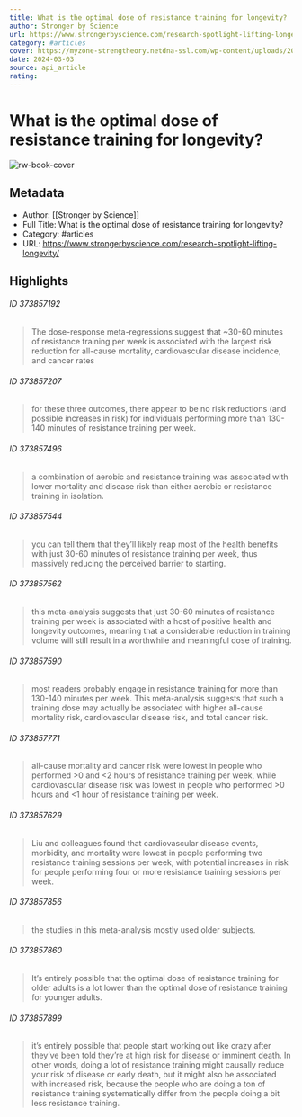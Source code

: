 ```yaml
---
title: What is the optimal dose of resistance training for longevity?
author: Stronger by Science
url: https://www.strongerbyscience.com/research-spotlight-lifting-longevity/
category: #articles
cover: https://myzone-strengtheory.netdna-ssl.com/wp-content/uploads/2022/07/longevity-featured.png
date: 2024-03-03
source: api_article
rating:
---
```

# What is the optimal dose of resistance training for longevity?

![rw-book-cover](https://myzone-strengtheory.netdna-ssl.com/wp-content/uploads/2022/07/longevity-featured.png)

## Metadata
- Author: [[Stronger by Science]]
- Full Title: What is the optimal dose of resistance training for longevity?
- Category: #articles
- URL: https://www.strongerbyscience.com/research-spotlight-lifting-longevity/

## Highlights
###### ID 373857192
> The dose-response meta-regressions suggest that ~30-60 minutes of resistance training per week is associated with the largest risk reduction for all-cause mortality, cardiovascular disease incidence, and cancer rates
    
###### ID 373857207
> for these three outcomes, there appear to be no risk reductions (and possible increases in risk) for individuals performing more than 130-140 minutes of resistance training per week.
    
###### ID 373857496
> a combination of aerobic and resistance training was associated with lower mortality and disease risk than either aerobic or resistance training in isolation.
    
###### ID 373857544
> you can tell them that they’ll likely reap most of the health benefits with just 30-60 minutes of resistance training per week, thus massively reducing the perceived barrier to starting.
    
###### ID 373857562
> this meta-analysis suggests that just 30-60 minutes of resistance training per week is associated with a host of positive health and longevity outcomes, meaning that a considerable reduction in training volume will still result in a worthwhile and meaningful dose of training.
    
###### ID 373857590
> most readers probably engage in resistance training for more than 130-140 minutes per week. This meta-analysis suggests that such a training dose may actually be associated with higher all-cause mortality risk, cardiovascular disease risk, and total cancer risk.
    
###### ID 373857771
> all-cause mortality and cancer risk were lowest in people who performed >0 and <2 hours of resistance training per week, while cardiovascular disease risk was lowest in people who performed >0 hours and <1 hour of resistance training per week.
    
###### ID 373857629
> Liu and colleagues found that cardiovascular disease events, morbidity, and mortality were lowest in people performing two resistance training sessions per week, with potential increases in risk for people performing four or more resistance training sessions per week.
    
###### ID 373857856
> the studies in this meta-analysis mostly used older subjects.
    
###### ID 373857860
> It’s entirely possible that the optimal dose of resistance training for older adults is a lot lower than the optimal dose of resistance training for younger adults.
    
###### ID 373857899
> it’s entirely possible that people start working out like crazy after they’ve been told they’re at high risk for disease or imminent death. In other words, doing a lot of resistance training might causally reduce your risk of disease or early death, but it might also be associated with increased risk, because the people who are doing a ton of resistance training systematically differ from the people doing a bit less resistance training.
    
